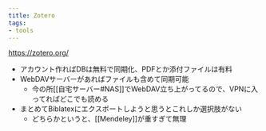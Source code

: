 ```yaml
---
title: Zotero
tags:
- tools
---
```


https://zotero.org/

- アカウント作ればDBは無料で同期化、PDFとか添付ファイルは有料
- WebDAVサーバーがあればファイルも含めて同期可能
	- 今の所[[自宅サーバー#NAS]]でWebDAV立ち上がってるので、VPNに入ってればどこでも読める
- まとめてBiblatexにエクスポートしようと思うとこれしか選択肢がない
	- どちらかというと、[[Mendeley]]が重すぎて無理